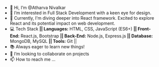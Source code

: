 - 👋 Hi, I’m @Atharva Nivalkar
- 👀 I’m interested in Full Stack Development with a keen eye for design.
- 🌱 Currently, I'm diving deeper into React framework. Excited to explore React and its potential impact on web development.
- 💻 Tech Stack
      **|| Languages:** HTML, CSS, JavaScript (ES6+)
      **|| Front-End:** React.js, Bootstrap
      **|| Back-End:** Node.js, Express.js
      **|| Database:** MongoDB, MySQL
      **|| Tools:** Git ||
- 📚 Always eager to learn new things!
- 💞️ I’m looking to collaborate on projects
- 📫 How to reach me ...

<!---
Atharva09vk18cr7/Atharva09vk18cr7 is a ✨ special ✨ repository because its `README.md` (this file) appears on your GitHub profile.
You can click the Preview link to take a look at your changes.
--->
